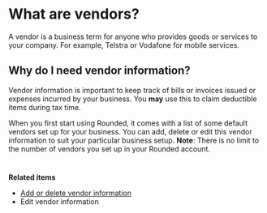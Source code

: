 # What are vendors?

A vendor is a business term for anyone who provides goods or services to your company. For example, Telstra or Vodafone for mobile services. 

## Why do I need vendor information?
Vendor information is important to keep track of bills or invoices issued or expenses incurred by your business. You **may** use this to claim deductible items during tax time.

When you first start using Rounded, it comes with a list of some default vendors set up for your business. You can add, delete or edit this vendor information to suit your particular business setup. 
**Note**: There is no limit to the number of vendors you set up in your Rounded account. 
# 


**Related items**
* [Add or delete vendor information](/vendors/can-i-add-or-delete-existing-vendor-information.md)
* Edit vendor information


